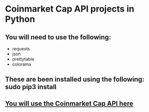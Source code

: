 # Coinmarket Cap API projects in Python

## You will need to use the following:
* requests
* json
* prettytable
* colorama

## These are been installed using the following: sudo pip3 install <package>


## [You will use the Coinmarket Cap API here](https://coinmarketcap.com/api/)
